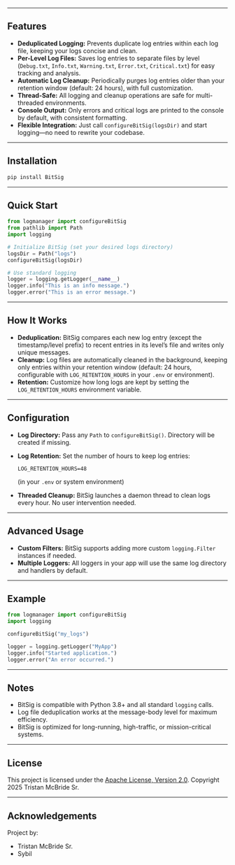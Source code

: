 ﻿
---

## Features

* **Deduplicated Logging:** Prevents duplicate log entries within each log file, keeping your logs concise and clean.
* **Per-Level Log Files:** Saves log entries to separate files by level (`Debug.txt`, `Info.txt`, `Warning.txt`, `Error.txt`, `Critical.txt`) for easy tracking and analysis.
* **Automatic Log Cleanup:** Periodically purges log entries older than your retention window (default: 24 hours), with full customization.
* **Thread-Safe:** All logging and cleanup operations are safe for multi-threaded environments.
* **Console Output:** Only errors and critical logs are printed to the console by default, with consistent formatting.
* **Flexible Integration:** Just call `configureBitSig(logsDir)` and start logging—no need to rewrite your codebase.

---

## Installation

```bash
pip install BitSig
```

---

## Quick Start

```python
from logmanager import configureBitSig
from pathlib import Path
import logging

# Initialize BitSig (set your desired logs directory)
logsDir = Path("logs")
configureBitSig(logsDir)

# Use standard logging
logger = logging.getLogger(__name__)
logger.info("This is an info message.")
logger.error("This is an error message.")
```

---

## How It Works

* **Deduplication:**
  BitSig compares each new log entry (except the timestamp/level prefix) to recent entries in its level’s file and writes only unique messages.
* **Cleanup:**
  Log files are automatically cleaned in the background, keeping only entries within your retention window (default: 24 hours, configurable with `LOG_RETENTION_HOURS` in your `.env` or environment).
* **Retention:**
  Customize how long logs are kept by setting the `LOG_RETENTION_HOURS` environment variable.

---

## Configuration

* **Log Directory:**
  Pass any `Path` to `configureBitSig()`. Directory will be created if missing.

* **Log Retention:**
  Set the number of hours to keep log entries:

  ```
  LOG_RETENTION_HOURS=48
  ```

  (in your `.env` or system environment)

* **Threaded Cleanup:**
  BitSig launches a daemon thread to clean logs every hour. No user intervention needed.

---

## Advanced Usage

* **Custom Filters:**
  BitSig supports adding more custom `logging.Filter` instances if needed.
* **Multiple Loggers:**
  All loggers in your app will use the same log directory and handlers by default.

---

## Example

```python
from logmanager import configureBitSig
import logging

configureBitSig("my_logs")

logger = logging.getLogger("MyApp")
logger.info("Started application.")
logger.error("An error occurred.")
```

---

## Notes

* BitSig is compatible with Python 3.8+ and all standard `logging` calls.
* Log file deduplication works at the message-body level for maximum efficiency.
* BitSig is optimized for long-running, high-traffic, or mission-critical systems.

---

## License

This project is licensed under the [Apache License, Version 2.0](LICENSE).
Copyright 2025 Tristan McBride Sr.

---

## Acknowledgements

Project by:
- Tristan McBride Sr.
- Sybil
